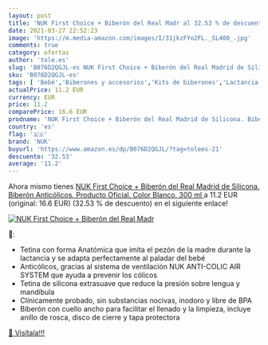 ```yaml
---
layout: post
title: 'NUK First Choice + Biberón del Real Madr al 32.53 % de descuento'
date: 2021-03-27 22:52:23
image: 'https://m.media-amazon.com/images/I/31jkzFYo2FL._SL400_.jpg'
comments: true
category: ofertas
author: 'tole.es'
slug: 'B076D2QGJL-es NUK First Choice + Biberón del Real Madrid de Silicona....'
sku: 'B076D2QGJL-es'
tags: [ 'Bebé','Biberones y accesorios','Kits de biberones','Lactancia y alimentación','biberón','nuk', ]
actualPrice: 11.2 EUR
currency: EUR
price: 11.2
comparePrice: 16.6 EUR
prodname: 'NUK First Choice + Biberón del Real Madrid de Silicona. Biberón Anticólicos. Producto Oficial. Color Blanco.  300 ml '
country: 'es'
flag: '🇪🇸'
brand: 'NUK'
buyurl: 'https://www.amazon.es/dp/B076D2QGJL/?tag=tolees-21'
descuento: '32.53'
average: '11.2'
---
```


Ahora mismo tienes [NUK First Choice + Biberón del Real Madrid de Silicona. Biberón Anticólicos. Producto Oficial. Color Blanco.  300 ml ](https://www.amazon.es/dp/B076D2QGJL/?tag=tolees-21) a 11.2 EUR (original: 16.6 EUR) (32.53 %  de descuento) en el siguiente enlace!

[![NUK First Choice + Biberón del Real Madr](https://m.media-amazon.com/images/I/31jkzFYo2FL._SL400_.jpg)](https://www.amazon.es/dp/B076D2QGJL/?tag=tolees-21)

🔎:

- Tetina con forma Anatómica que imita el pezón de la madre durante la lactancia y se adapta perfectamente al paladar del bebé
- Anticólicos, gracias al sistema de ventilación NUK ANTI-COLIC AIR SYSTEM que ayuda a prevenir los cólicos
- Tetina de silicona extrasuave que reduce la presión sobre lengua y mandíbula
- Clínicamente probado, sin substancias nocivas, inodoro y libre de BPA
- Biberón con cuello ancho para facilitar el llenado y la limpieza, incluye anillo de rosca, disco de cierre y tapa protectora

[🛒 Visítala!!!](https://www.amazon.es/dp/B076D2QGJL/?tag=tolees-21)
